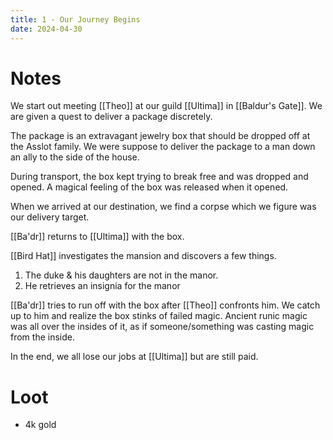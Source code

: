 ```yaml
---
title: 1 - Our Journey Begins
date: 2024-04-30
---
```

# Notes

We start out meeting [[Theo]] at our guild [[Ultima]] in [[Baldur's Gate]]. We are given a quest to deliver a package discretely. 

The package is an extravagant jewelry box that should be dropped off at the Asslot family. We were suppose to deliver the package to a man down an ally to the side of the house.

During transport, the box kept trying to break free and was dropped and opened. A magical feeling of the box was released when it opened. 

When we arrived at our destination, we find a corpse which we figure was our delivery target.

[[Ba'dr]] returns to [[Ultima]] with the box.

[[Bird Hat]] investigates the mansion and discovers a few things.
1. The duke & his daughters are not in the manor.
2. He retrieves an insignia for the manor

[[Ba'dr]] tries to run off with the box after [[Theo]] confronts him. We catch up to him and realize the box stinks of failed magic. Ancient runic magic was all over the insides of it, as if someone/something was casting magic from the inside.

In the end, we all lose our jobs at [[Ultima]] but are still paid.

# Loot

* 4k gold